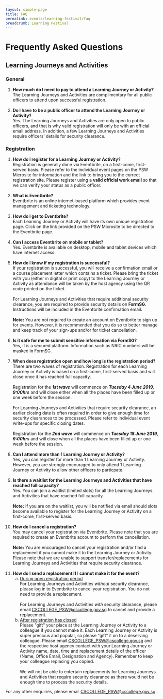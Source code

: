 ```yaml
---
layout: simple-page
title: FAQ
permalink: events/learning-festival/faq
breadcrumb: Learning Festival
---
```

# Frequently Asked Questions 
## Learning Journeys and Activities

### General
<ol type="1">
<li> 
	<b>How much do I need to pay to attend a Learning Journey or Activity?</b><br>
	The Learning Journeys and Activities are complimentary for all public officers to attend upon successful registration.
</li>
<br>
<li>
	<b>Do I have to be a public officer to attend the Learning Journey or Activity?</b><br>
	Yes. The Learning Journeys and Activities are only open to public officers, and that is why valid registration will only be with an official email address. In addition, a few Learning Journeys and Activities require officers' details for security clearance.
</li>
</ol>


### Registration
<ol type="1">

<li>
	<b>How do I register for a Learning Journey or Activity?</b><br>
	Registration is generally done via Eventbrite, on a first-come, first-served basis. Please refer to the individual event pages on the PSW Microsite for information and the link to bring you to the correct registration site. Please register using a <b>valid official work email</b> so that we can verify your status as a public officer. 
</li>
<br>
<li> 
	<b>What is Eventbrite?</b><br>
	Eventbrite is an online internet-based platform which provides event management and ticketing technology.
</li>
<br>
<li>
	<b>How do I get to Eventbrite?</b><br>
	Each Learning Journey or Activity will have its own unique registration page. Click on the link provided on the PSW Microsite to be directed to the Eventbrite page.
</li>
<br>
<li>
	<b>Can I access Eventbrite on mobile or tablet?</b><br>
	Yes. Eventbrite is available on desktop, mobile and tablet devices which have internet access.
</li>
<br>
<li>
	<b>How do I know if my registration is successful?</b><br>
	If your registration is successful, you will receive a confirmation email or a course placement letter which contains a ticket. Please bring the ticket with you (either in digital or print copy) to the Learning Journey or Activity as attendance will be taken by the host agency using the QR code printed on the ticket.
	<br><br>
	For Learning Journeys and Activities that require additional security clearance, you are required to provide security details on <b>FormSG</b>. Instructions will be included in the Eventbrite confirmation email.
	<br><br>
	<b>Note:</b> You are not required to create an account on Eventbrite to sign up for events. However, it is recommended that you do so to better manage and keep track of your sign-ups and/or for ticket cancellation.
</li>
<br>
<li>
	<b>Is it safe for me to submit sensitive information via FormSG?</b><br>
	Yes, it is a secured platform. Information such as NRIC numbers will be masked in FormSG.
</li>
<br>
<li>
	<b>When does registration open and how long is the registration period?</b><br>
	There are two waves of registration. Registration for each Learning Journey or Activity is based on a first-come, first-served basis and will close once it has reached full capacity.  
	<br><br>
	Registration for the <b><i>1st wave</i></b> will commence on <b><i>Tuesday 4 June 2019, 9:00hrs</i></b> and will close either when all the places have been filled up or one week before the session.
	<br><br>
	For Learning Journeys and Activities that require security clearance, an earlier closing date is often required in order to give enough time for security clearances to be processed. Please refer to individual event write-ups for specific closing dates.  
	<br><br>
	Registration for the <b><i>2nd wave</i></b> will commence on <b><i>Tuesday 18 June 2019, 9:00hrs</i></b> and will close when all the places have been filled up or one week before the session. 
</li>
<br>
<li>
	<b>Can I attend more than 1 Learning Journey or Activity?</b><br>
	Yes, you can register for more than 1 Learning Journey or Activity. However, you are strongly encouraged to only attend 1 Learning Journey or Activity to allow other officers to particpate.
</li>
<br>
<li>
	<b>Is there a waitlist for the Learning Journeys and Activities that have reached full capacity?</b><br>
	Yes. You can join a waitlist (limited slots) for all the Learning Journeys and Activities that have reached full capacity. <br>
	<br>
	<b>Note:</b> If you are on the waitlist, you will be notified via email should slots become available to register for the Learning Journey or Activity on a first-come, first-served basis. 
</li>
<br>
<li>
	<b>How do I cancel a registration?</b><br>
	You may cancel your registration via Eventbrite. Please note that you are required to create an Eventbrite account to perform the cancellation. 
	<br><br>
	<b>Note:</b> You are encouraged to cancel your registration and/or find a replacement if you cannot make it to the Learning Journey or Activity. Please note that we are unable to support transfer/replacements for Learning Journeys and Activities that require security clearance.
</li>
<br>
<li>
	<b>How do I send a replacement if I cannot make it for the event?</b><br>
	<ol type="a">
		<li>
			<u>During open registration period</u> <br>
			For Learning Journeys and Activities <i>without</i> security clearance, please log in to Eventbrite to cancel your registration. You do not need to provide a replacement.
			<br>
			<br>
			For Learning Journeys and Activities <i>with</i> security clearance, please email <a href="mailto:CSCOLLEGE_PSW@cscollege.gov.sg">CSCOLLEGE_PSW@cscollege.gov.sg</a> to cancel and provide a replacement.
		</li>
		<li>
			<u>After registration has closed</u><br>
			Please "gift" your place at the Learning Journey or Activity to a colleague if you cannot make it. Each Learning Journey or Activity is super precious and popular, so please "gift" it on to a deserving colleague. Please email <a href="mailto:CSCOLLEGE_PSW@cscollege.gov.sg">CSCOLLEGE_PSW@cscollege.gov.sg</a> and the respective host agency contact with your Learning Journey or Activity name, date, time and replacement details of the officer (Name, Office Email, Designation and Agency). Remember to keep your colleague replacing you copied.
			<br>
			<br>
			We will not be able to entertain replacements for Learning Journeys and Activities that require security clearance as there would not be enough time to process the security details. 
		</li>
	</ol>
</li>
</ol>

For any other enquiries, please email <a href="mailto:CSCOLLEGE_PSW@cscollege.gov.sg">CSCOLLEGE_PSW@cscollege.gov.sg</a>.
